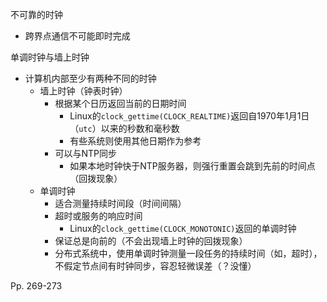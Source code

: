 不可靠的时钟

-   跨界点通信不可能即时完成



单调时钟与墙上时钟

-   计算机内部至少有两种不同的时钟
    -   墙上时钟（钟表时钟）
        -   根据某个日历返回当前的日期时间
            -   Linux的`clock_gettime(CLOCK_REALTIME)`返回自1970年1月1日（`utc`）以来的秒数和毫秒数
            -   有些系统则使用其他日期作为参考
        -   可以与NTP同步
            -   如果本地时钟快于NTP服务器，则强行重置会跳到先前的时间点（回拨现象）
    -   单调时钟
        -   适合测量持续时间段（时间间隔）
        -   超时或服务的响应时间
            -   Linux的`clock_gettime(CLOCK_MONOTONIC)`返回的单调时钟
        -   保证总是向前的（不会出现墙上时钟的回拨现象）
        -   分布式系统中，使用单调时钟测量一段任务的持续时间（如，超时），不假定节点间有时钟同步，容忍轻微误差（？没懂）



Pp. 269-273